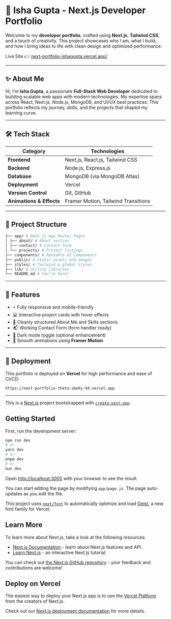 # 🚀 Isha Gupta - Next.js Developer Portfolio

Welcome to my **developer portfolio**, crafted using **Next.js**, **Tailwind CSS**, and a touch of creativity. This project showcases who I am, what I build, and how I bring ideas to life with clean design and optimized performance.

Live Site 👉 [next-portfolio-ishagupta.vercel.app/](https://next-portfolio-ishagupta.vercel.app/)

---

## ✨ About Me

Hi, I'm **Isha Gupta**, a passionate **Full-Stack Web Developer** dedicated to building scalable web apps with modern technologies. My expertise spans across React, Next.js, Node.js, MongoDB, and UI/UX best practices. This portfolio reflects my journey, skills, and the projects that shaped my learning curve.

---

## 🛠 Tech Stack

| Category         | Technologies                          |
|------------------|---------------------------------------|
| **Frontend**     | Next.js, React.js, Tailwind CSS       |
| **Backend**      | Node.js, Express.js                   |
| **Database**     | MongoDB (via MongoDB Atlas)           |
| **Deployment**   | Vercel                                |
| **Version Control** | Git, GitHub                        |
| **Animations & Effects** | Framer Motion, Tailwind Transitions |

---

## 📁 Project Structure

```bash
├── app/ # Next.js App Router Pages
│ ├── about/ # About section
│ ├── contact/ # Contact form
│ └── projects/ # Project listings
├── components/ # Reusable UI Components
├── public/ # Static assets and images
├── styles/ # Tailwind & global styles
├── lib/ # Utility libraries
└── README.md # You’re here!
```


---

## 🎯 Features

- ⚡ Fully responsive and mobile-friendly
- 💻 Interactive project cards with hover effects
- 🧠 Cleanly structured About Me and Skills sections
- 📬 Working Contact Form (form handler ready)
- 🌙 Dark mode toggle (optional enhancement)
- 🎥 Smooth animations using **Framer Motion**

---


## 🚀 Deployment

This portfolio is deployed on **Vercel** for high performance and ease of CI/CD:

```bash
https://next-portfolio-theta-smoky-94.vercel.app
```


----------------------------------------------------------------------------------------------------------------------------------










This is a [Next.js](https://nextjs.org) project bootstrapped with [`create-next-app`](https://github.com/vercel/next.js/tree/canary/packages/create-next-app).

## Getting Started

First, run the development server:

```bash
npm run dev
# or
yarn dev
# or
pnpm dev
# or
bun dev
```

Open [http://localhost:3000](http://localhost:3000) with your browser to see the result.

You can start editing the page by modifying `app/page.js`. The page auto-updates as you edit the file.

This project uses [`next/font`](https://nextjs.org/docs/app/building-your-application/optimizing/fonts) to automatically optimize and load [Geist](https://vercel.com/font), a new font family for Vercel.

## Learn More

To learn more about Next.js, take a look at the following resources:

- [Next.js Documentation](https://nextjs.org/docs) - learn about Next.js features and API.
- [Learn Next.js](https://nextjs.org/learn) - an interactive Next.js tutorial.

You can check out [the Next.js GitHub repository](https://github.com/vercel/next.js) - your feedback and contributions are welcome!

## Deploy on Vercel

The easiest way to deploy your Next.js app is to use the [Vercel Platform](https://vercel.com/new?utm_medium=default-template&filter=next.js&utm_source=create-next-app&utm_campaign=create-next-app-readme) from the creators of Next.js.

Check out our [Next.js deployment documentation](https://nextjs.org/docs/app/building-your-application/deploying) for more details.

